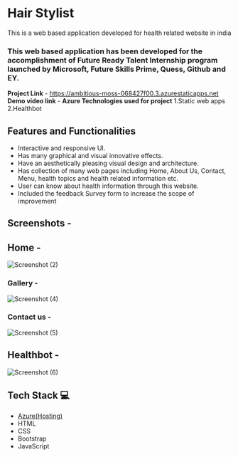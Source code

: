 # Hair Stylist #

This is a web based application developed for health related website in india

### This web based application has been developed for the accomplishment of Future Ready Talent Internship program launched by Microsoft, Future Skills Prime, Quess, Github and EY.


**Project Link** - https://ambitious-moss-068427f00.3.azurestaticapps.net
**Demo video link** -
**Azure Technologies used for project**
1.Static web apps
2.Healthbot


## Features and Functionalities 

- Interactive and responsive UI.
- Has many graphical and visual innovative effects.
- Have an aesthetically pleasing visual design and architecture.
- Has collection of many web pages including Home, About Us, Contact, Menu, health topics and health related information etc.
- User can know about health information through this website.
- Included the feedback Survey form to increase the scope of improvement 

## Screenshots -


## Home -

   
![Screenshot (2)](https://github.com/Srilakshmi4L0/FRTprojectL0/assets/124798440/6b3db5e0-4bc1-4a4a-ab0a-2e60b03a213d)

### Gallery -


![Screenshot (4)](https://github.com/Srilakshmi4L0/FRTprojectL0/assets/124798440/d29cf506-5047-4968-af7a-4ce45bce34d8)



### Contact us -

![Screenshot (5)](https://github.com/Srilakshmi4L0/FRTprojectL0/assets/124798440/13d2f8c9-e8c7-4cff-bb2f-1caaca0d5ecd)


## Healthbot -

![Screenshot (6)](https://github.com/Srilakshmi4L0/FRTprojectL0/assets/124798440/aabfddc3-c3c0-4e6c-af95-4a1a0ea225d9)


## Tech Stack 💻

- [Azure(Hosting)](https://azure.microsoft.com/en-in/features/azure-portal/)
- HTML
- CSS
- Bootstrap
- JavaScript
